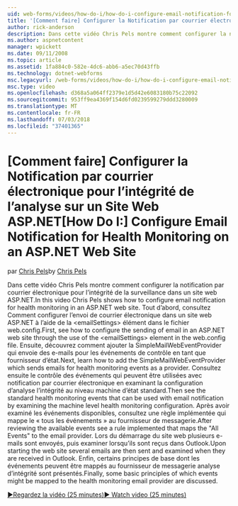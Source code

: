 ```yaml
---
uid: web-forms/videos/how-do-i/how-do-i-configure-email-notification-for-health-monitoring-on-an-aspnet-web-site
title: '[Comment faire] Configurer la Notification par courrier électronique pour la surveillance de l’intégrité sur un Site Web ASP.NET | Microsoft Docs'
author: rick-anderson
description: Dans cette vidéo Chris Pels montre comment configurer la notification par courrier électronique pour l’intégrité de la surveillance dans un site web ASP.NET. Tout d’abord, consultez Comment configurer l’envoi de e...
ms.author: aspnetcontent
manager: wpickett
ms.date: 09/11/2008
ms.topic: article
ms.assetid: 1fa884c0-582e-4dc6-abb6-a5ec70d43ffb
ms.technology: dotnet-webforms
msc.legacyurl: /web-forms/videos/how-do-i/how-do-i-configure-email-notification-for-health-monitoring-on-an-aspnet-web-site
msc.type: video
ms.openlocfilehash: d368a5a064ff2379e1d5d42e6083180b75c22092
ms.sourcegitcommit: 953ff9ea4369f154d6fd0239599279ddd3280009
ms.translationtype: MT
ms.contentlocale: fr-FR
ms.lasthandoff: 07/03/2018
ms.locfileid: "37401365"
---
```

<a name="how-do-i-configure-email-notification-for-health-monitoring-on-an-aspnet-web-site"></a><span data-ttu-id="dfe70-104">[Comment faire] Configurer la Notification par courrier électronique pour l’intégrité de l’analyse sur un Site Web ASP.NET</span><span class="sxs-lookup"><span data-stu-id="dfe70-104">[How Do I:] Configure Email Notification for Health Monitoring on an ASP.NET Web Site</span></span>
====================
<span data-ttu-id="dfe70-105">par [Chris Pels](https://twitter.com/chrispels)</span><span class="sxs-lookup"><span data-stu-id="dfe70-105">by [Chris Pels](https://twitter.com/chrispels)</span></span>

<span data-ttu-id="dfe70-106">Dans cette vidéo Chris Pels montre comment configurer la notification par courrier électronique pour l’intégrité de la surveillance dans un site web ASP.NET.</span><span class="sxs-lookup"><span data-stu-id="dfe70-106">In this video Chris Pels shows how to configure email notification for health monitoring in an ASP.NET web site.</span></span> <span data-ttu-id="dfe70-107">Tout d’abord, consultez Comment configurer l’envoi de courrier électronique dans un site web ASP.NET à l’aide de la &lt;emailSettings&gt; élément dans le fichier web.config.</span><span class="sxs-lookup"><span data-stu-id="dfe70-107">First, see how to configure the sending of email in an ASP.NET web site through the use of the &lt;emailSettings&gt; element in the web.config file.</span></span> <span data-ttu-id="dfe70-108">Ensuite, découvrez comment ajouter la SimpleMailWebEventProvider qui envoie des e-mails pour les événements de contrôle en tant que fournisseur d’état.</span><span class="sxs-lookup"><span data-stu-id="dfe70-108">Next, learn how to add the SimpleMailWebEventProvider which sends emails for health monitoring events as a provider.</span></span> <span data-ttu-id="dfe70-109">Consultez ensuite le contrôle des événements qui peuvent être utilisées avec notification par courrier électronique en examinant la configuration d’analyse l’intégrité au niveau machine d’état standard.</span><span class="sxs-lookup"><span data-stu-id="dfe70-109">Then see the standard health monitoring events that can be used with email notification by examining the machine level health monitoring configuration.</span></span> <span data-ttu-id="dfe70-110">Après avoir examiné les événements disponibles, consultez une règle implémentée qui mappe le « tous les événements » au fournisseur de messagerie.</span><span class="sxs-lookup"><span data-stu-id="dfe70-110">After reviewing the available events see a rule implemented that maps the "All Events" to the email provider.</span></span> <span data-ttu-id="dfe70-111">Lors du démarrage du site web plusieurs e-mails sont envoyés, puis examiner lorsqu’ils sont reçus dans Outlook.</span><span class="sxs-lookup"><span data-stu-id="dfe70-111">Upon starting the web site several emails are then sent and examined when they are received in Outlook.</span></span> <span data-ttu-id="dfe70-112">Enfin, certains principes de base dont les événements peuvent être mappés au fournisseur de messagerie analyse d’intégrité sont présentés.</span><span class="sxs-lookup"><span data-stu-id="dfe70-112">Finally, some basic principles of which events might be mapped to the health monitoring email provider are discussed.</span></span>

[<span data-ttu-id="dfe70-113">&#9654;Regardez la vidéo (25 minutes)</span><span class="sxs-lookup"><span data-stu-id="dfe70-113">&#9654; Watch video (25 minutes)</span></span>](https://channel9.msdn.com/Blogs/ASP-NET-Site-Videos/how-do-i-configure-email-notification-for-health-monitoring-on-an-aspnet-web-site)
